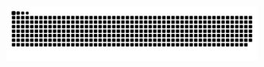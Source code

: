 ![snake animation](https://raw.githubusercontent.com/Platane/snk/output/github-contribution-grid-snake.svg)

